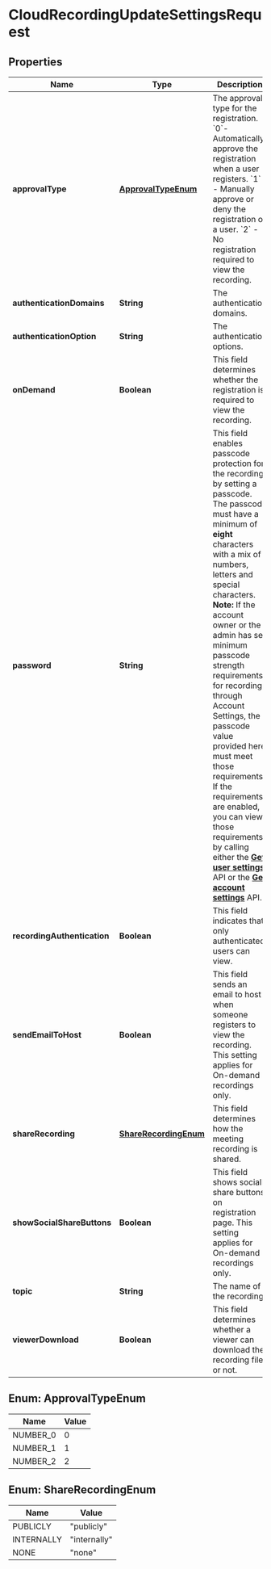 

# CloudRecordingUpdateSettingsRequest


## Properties

| Name | Type | Description | Notes |
|------------ | ------------- | ------------- | -------------|
|**approvalType** | [**ApprovalTypeEnum**](#ApprovalTypeEnum) | The approval type for the registration.     &#x60;0&#x60;- Automatically approve the registration when a user registers.     &#x60;1&#x60; - Manually approve or deny the registration of a user.     &#x60;2&#x60; - No registration required to view the recording. |  [optional] |
|**authenticationDomains** | **String** | The authentication domains. |  [optional] |
|**authenticationOption** | **String** | The authentication options. |  [optional] |
|**onDemand** | **Boolean** | This field determines whether the registration is required to view the recording. |  [optional] |
|**password** | **String** | This field enables passcode protection for the recording by setting a passcode.   The passcode must have a minimum of **eight** characters with a mix of numbers, letters and special characters.          **Note:** If the account owner or the admin has set minimum passcode strength requirements for recordings through Account Settings, the passcode value provided here must meet those requirements.         If the requirements are enabled, you can view those requirements by calling either the [**Get user settings**](/api-reference/zoom-api/methods#operation/userSettings) API or the [**Get account settings**](/api-reference/zoom-api/ma#operation/accountSettings) API. |  [optional] |
|**recordingAuthentication** | **Boolean** | This field indicates that only authenticated users can view. |  [optional] |
|**sendEmailToHost** | **Boolean** | This field sends an email to host when someone registers to view the recording. This setting applies for On-demand recordings only. |  [optional] |
|**shareRecording** | [**ShareRecordingEnum**](#ShareRecordingEnum) | This field determines how the meeting recording is shared. |  [optional] |
|**showSocialShareButtons** | **Boolean** | This field shows social share buttons on registration page. This setting applies for On-demand recordings only. |  [optional] |
|**topic** | **String** | The name of the recording. |  [optional] |
|**viewerDownload** | **Boolean** | This field determines whether a viewer can download the recording file or not. |  [optional] |



## Enum: ApprovalTypeEnum

| Name | Value |
|---- | -----|
| NUMBER_0 | 0 |
| NUMBER_1 | 1 |
| NUMBER_2 | 2 |



## Enum: ShareRecordingEnum

| Name | Value |
|---- | -----|
| PUBLICLY | &quot;publicly&quot; |
| INTERNALLY | &quot;internally&quot; |
| NONE | &quot;none&quot; |



